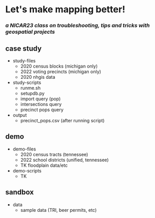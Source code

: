 # Let's make mapping better!
### _a NICAR23 class on troubleshooting, tips and tricks with geospatial projects_

<!-- (structures for the repo:
* sort by case study and demo?
* sort by data and scripts?) -->

## case study
* study-files
    * 2020 census blocks (michigan only)
    * 2022 voting precincts (michigan only)
    <!-- can swap for colorado, colorado school districts -->
    * 2020 nhgis data
* study-scripts
    * runme.sh 
    * setupdb.py
    * import query (pop)
    * intersections query
    * precinct pops query
* output
    * precinct_pops.csv (after running script)


## demo
* demo-files
    * 2020 census tracts (tennessee)
    * 2022 school districts (unified, tennessee)
    * TK floodplain data/etc
* demo-scripts
    * TK

## sandbox
* data
    * sample data (TRI, beer permits, etc)
    